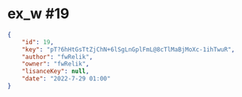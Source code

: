 
# ex_w #19
                
```JSON
{
    "id": 19,
    "key": "pT?6hHtGsTtZjChN+6lSgLnGplFmL@8cTlMaBjMoXc-1ihTwuR",
    "author": "fwRelik",
    "owner": "fwRelik",
    "lisanceKey": null,
    "date": "2022-7-29 01:00"
}
```
